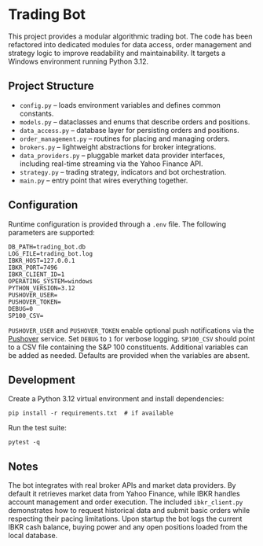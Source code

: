 # Trading Bot

This project provides a modular algorithmic trading bot. The code has been
refactored into dedicated modules for data access, order management and
strategy logic to improve readability and maintainability. It targets a
Windows environment running Python 3.12.

## Project Structure

- `config.py` – loads environment variables and defines common constants.
- `models.py` – dataclasses and enums that describe orders and positions.
- `data_access.py` – database layer for persisting orders and positions.
- `order_management.py` – routines for placing and managing orders.
- `brokers.py` – lightweight abstractions for broker integrations.
- `data_providers.py` – pluggable market data provider interfaces, including
  real-time streaming via the Yahoo Finance API.
- `strategy.py` – trading strategy, indicators and bot orchestration.
- `main.py` – entry point that wires everything together.

## Configuration

Runtime configuration is provided through a `.env` file. The following
parameters are supported:

```
DB_PATH=trading_bot.db
LOG_FILE=trading_bot.log
IBKR_HOST=127.0.0.1
IBKR_PORT=7496
IBKR_CLIENT_ID=1
OPERATING_SYSTEM=windows
PYTHON_VERSION=3.12
PUSHOVER_USER=
PUSHOVER_TOKEN=
DEBUG=0
SP100_CSV=
```

`PUSHOVER_USER` and `PUSHOVER_TOKEN` enable optional push notifications via
the [Pushover](https://pushover.net/) service. Set `DEBUG` to ``1`` for
verbose logging. `SP100_CSV` should point to a CSV file containing the S&P
100 constituents. Additional variables can be added as needed. Defaults are
provided when the variables are absent.

## Development

Create a Python 3.12 virtual environment and install dependencies:

```
pip install -r requirements.txt  # if available
```

Run the test suite:

```
pytest -q
```

## Notes

The bot integrates with real broker APIs and market data providers. By
default it retrieves market data from Yahoo Finance, while IBKR handles
account management and order execution. The included `ibkr_client.py`
demonstrates how to request historical data and submit basic orders while
respecting their pacing limitations. Upon startup the bot
logs the current IBKR cash balance, buying power and any open positions
loaded from the local database.

